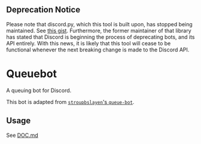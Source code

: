 ## Deprecation Notice

Please note that discord.py, which this tool is built upon, has stopped being maintained. See [this gist](https://gist.github.com/Rapptz/4a2f62751b9600a31a0d3c78100287f1).
Furthermore, the former maintainer of that library has stated that Discord is beginning the process of deprecating bots, and its API entirely.
With this news, it is likely that this tool will cease to be functional whenever the next breaking change is made to the Discord API.

# Queuebot

A queuing bot for Discord.

This bot is adapted from [`stroupbslayen`'s `queue-bot`](https://github.com/stroupbslayen/Other-Discord-Bots-async/tree/master/queue-bot).

## Usage

See [DOC.md](DOC.md)
